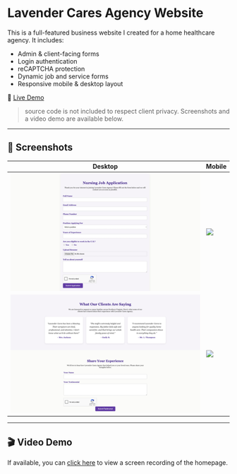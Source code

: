 # Lavender Cares Agency Website

This is a full-featured business website I created for a home healthcare agency. It includes:

- Admin & client-facing forms
- Login authentication
- reCAPTCHA protection
- Dynamic job and service forms
- Responsive mobile & desktop layout

🔗 [Live Demo](https://lavendercaresagency.com)

> source code is not included to respect client privacy. Screenshots and a video demo are available below.

---

## 📸 Screenshots

| Desktop | Mobile |
|--------|--------|
| ![](screenshots/careers-page-screenshot.png) | ![](screenshots/homepage-mobile-screenshot.png) |
| ![](screenshots/testimonial-page-screenshot.png) | ![](screenshots/contact-mobile.png) |

---

## 🎬 Video Demo
If available, you can [click here](https://your-video-link) to view a screen recording of the homepage.
